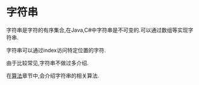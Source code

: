 # 字符串

字符串是字符的有序集合,在Java,C#中字符串是不可变的.可以通过数组等实现字符串.

字符串可以通过index访问特定位置的字符.

由于比较常见,字符串不做过多介绍.

在[算法](../字符串算法/README.md#字符串算法)章节中,会介绍字符串的相关算法.